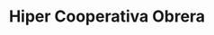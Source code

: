 ---
title: "Hiper Cooperativa Obrera"
url: /bahia-blanca/hiper-cooperativa-obrera/
shop: supermercado
---